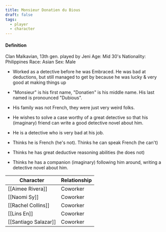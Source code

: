 ```yaml
---
title: Monsieur Donatien du Bious
draft: false
tags:
  - player
  - character
---
```

#### Definition
Clan Malkavian, 13th gen. played by Jeni
Age: Mid 30's
Nationality: Philippines
Race: Asian
Sex: Male

- Worked as a detective before he was Embraced. He was bad at deductions, but still managed to get by because he was lucky & very good at making things up
- "Monsieur" is his first name, "Donatien" is his middle name. His last named is pronounced "Dubious".
- His family was not French, they were just very weird folks.

- He wishes to solve a case worthy of a great detective so that his (imaginary) friend can write a good detective novel about him.

- He is a detective who is very bad at his job.
- Thinks he is French (he's not). Thinks he can speak French (he can't)
- Thinks he has great deductive reasoning abilities (he does not)
- Thinks he has a companion (imaginary) following him around, writing a detective novel about him.

| Character            | Relationship |
| -------------------- | ------------ |
| [[Aimee Rivera]]     | Coworker     |
| [[Naomi Sy]]         | Coworker     |
| [[Rachel Collins]]   | Coworker     |
| [[Lins En]]          | Coworker     |
| [[Santiago Salazar]] | Coworker     |
